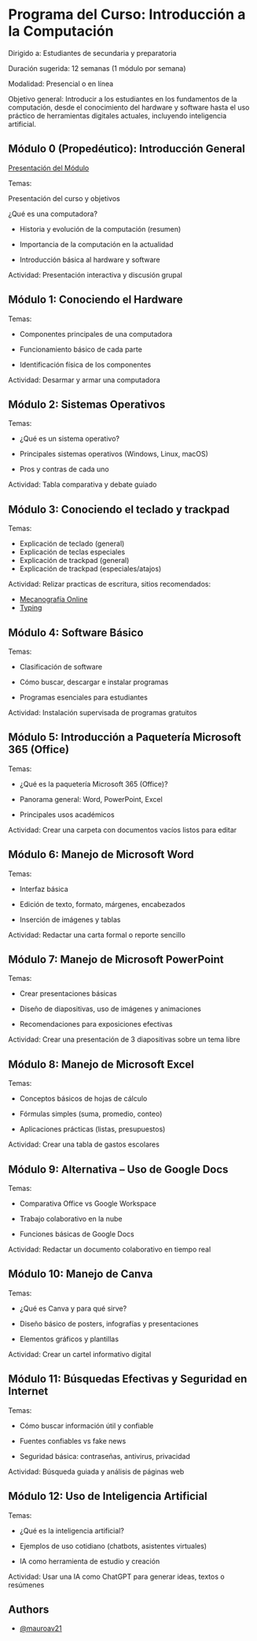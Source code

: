 
# Programa del Curso: Introducción a la Computación

Dirigido a: Estudiantes de secundaria y preparatoria

Duración sugerida: 12 semanas (1 módulo por semana)

Modalidad: Presencial o en línea

Objetivo general:
Introducir a los estudiantes en los fundamentos de la computación, desde el conocimiento del hardware y software hasta el uso práctico de herramientas digitales actuales, incluyendo inteligencia artificial.





## Módulo 0 (Propedéutico): Introducción General
[Presentación del Módulo](https://github.com/mauroav21/Introduccion-Computacion/blob/main/CursoDeIntroduccionComputacion.Modulo0.pdf)

Temas:

Presentación del curso y objetivos

¿Qué es una computadora?

- Historia y evolución de la computación (resumen)

- Importancia de la computación en la actualidad

- Introducción básica al hardware y software

Actividad: Presentación interactiva y discusión grupal

## Módulo 1: Conociendo el Hardware
Temas:

- Componentes principales de una computadora

- Funcionamiento básico de cada parte

- Identificación física de los componentes

Actividad: Desarmar y armar una computadora

## Módulo 2: Sistemas Operativos
Temas:

- ¿Qué es un sistema operativo?

- Principales sistemas operativos (Windows, Linux, macOS)

- Pros y contras de cada uno

Actividad: Tabla comparativa y debate guiado

## Módulo 3: Conociendo el teclado y trackpad

Temas:
- Explicación de teclado (general)
- Explicación de teclas especiales
- Explicación de trackpad (general)
- Explicación de trackpad (especiales/atajos)

Actividad: Relizar practicas de escritura, sitios recomendados:
- [Mecanografía Online](https://www.mecanografia-online.com/)
- [Typing](https://www.typing.com/)


## Módulo 4: Software Básico
Temas:

- Clasificación de software

- Cómo buscar, descargar e instalar programas

- Programas esenciales para estudiantes

Actividad: Instalación supervisada de programas gratuitos

## Módulo 5: Introducción a Paquetería Microsoft 365 (Office)
Temas:

- ¿Qué es la paquetería Microsoft 365 (Office)?

- Panorama general: Word, PowerPoint, Excel

- Principales usos académicos

Actividad: Crear una carpeta con documentos vacíos listos para editar

## Módulo 6: Manejo de Microsoft Word
Temas:

- Interfaz básica

- Edición de texto, formato, márgenes, encabezados

- Inserción de imágenes y tablas

Actividad: Redactar una carta formal o reporte sencillo

## Módulo 7: Manejo de Microsoft PowerPoint
Temas:

- Crear presentaciones básicas

- Diseño de diapositivas, uso de imágenes y animaciones

- Recomendaciones para exposiciones efectivas

Actividad: Crear una presentación de 3 diapositivas sobre un tema libre

## Módulo 8: Manejo de Microsoft Excel
Temas:

- Conceptos básicos de hojas de cálculo

- Fórmulas simples (suma, promedio, conteo)

- Aplicaciones prácticas (listas, presupuestos)

Actividad: Crear una tabla de gastos escolares

## Módulo 9: Alternativa – Uso de Google Docs
Temas:

- Comparativa Office vs Google Workspace

- Trabajo colaborativo en la nube

- Funciones básicas de Google Docs

Actividad: Redactar un documento colaborativo en tiempo real

## Módulo 10: Manejo de Canva
Temas:

- ¿Qué es Canva y para qué sirve?

- Diseño básico de posters, infografías y presentaciones

- Elementos gráficos y plantillas

Actividad: Crear un cartel informativo digital

## Módulo 11: Búsquedas Efectivas y Seguridad en Internet
Temas:

- Cómo buscar información útil y confiable

- Fuentes confiables vs fake news

- Seguridad básica: contraseñas, antivirus, privacidad

Actividad: Búsqueda guiada y análisis de páginas web

## Módulo 12: Uso de Inteligencia Artificial
Temas:

- ¿Qué es la inteligencia artificial?

- Ejemplos de uso cotidiano (chatbots, asistentes virtuales)

- IA como herramienta de estudio y creación

Actividad: Usar una IA como ChatGPT para generar ideas, textos o resúmenes
## Authors

- [@mauroav21](https://www.github.com/mauroav21)

